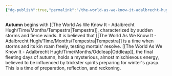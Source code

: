 ```yaml
---
{"dg-publish":true,"permalink":"/the-world-as-we-know-it-adalbrecht-hugh/time/seasons/autumn/"}
---
```


**Autumn** begins with [[The World As We Know It - Adalbrecht Hugh/Time/Months/Tempestra\|Tempestra]], characterized by sudden storms and fierce winds. It is believed that [[The World As We Know It - Adalbrecht Hugh/Time/Months/Tempestra\|Tempestra]] is a time when storms and its kin roam freely, testing mortals' resolve. [[The World As We Know It - Adalbrecht Hugh/Time/Months/Oddleap\|Oddleap]], the final fleeting days of autumn, holds a mysterious, almost mischievous energy, believed to be influenced by trickster spirits preparing for winter's grasp. This is a time of preparation, reflection, and reckoning.